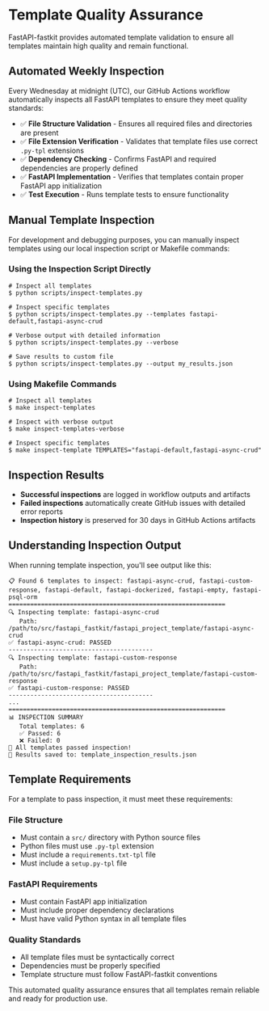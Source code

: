 # Template Quality Assurance

FastAPI-fastkit provides automated template validation to ensure all templates maintain high quality and remain functional.

## Automated Weekly Inspection

Every Wednesday at midnight (UTC), our GitHub Actions workflow automatically inspects all FastAPI templates to ensure they meet quality standards:

- ✅ **File Structure Validation** - Ensures all required files and directories are present
- ✅ **File Extension Verification** - Validates that template files use correct `.py-tpl` extensions
- ✅ **Dependency Checking** - Confirms FastAPI and required dependencies are properly defined
- ✅ **FastAPI Implementation** - Verifies that templates contain proper FastAPI app initialization
- ✅ **Test Execution** - Runs template tests to ensure functionality

## Manual Template Inspection

For development and debugging purposes, you can manually inspect templates using our local inspection script or Makefile commands:

### Using the Inspection Script Directly

```console
# Inspect all templates
$ python scripts/inspect-templates.py

# Inspect specific templates
$ python scripts/inspect-templates.py --templates fastapi-default,fastapi-async-crud

# Verbose output with detailed information
$ python scripts/inspect-templates.py --verbose

# Save results to custom file
$ python scripts/inspect-templates.py --output my_results.json
```

### Using Makefile Commands

```console
# Inspect all templates
$ make inspect-templates

# Inspect with verbose output
$ make inspect-templates-verbose

# Inspect specific templates
$ make inspect-template TEMPLATES="fastapi-default,fastapi-async-crud"
```

## Inspection Results

- **Successful inspections** are logged in workflow outputs and artifacts
- **Failed inspections** automatically create GitHub issues with detailed error reports
- **Inspection history** is preserved for 30 days in GitHub Actions artifacts

## Understanding Inspection Output

When running template inspection, you'll see output like this:

```console
📋 Found 6 templates to inspect: fastapi-async-crud, fastapi-custom-response, fastapi-default, fastapi-dockerized, fastapi-empty, fastapi-psql-orm
============================================================
🔍 Inspecting template: fastapi-async-crud
   Path: /path/to/src/fastapi_fastkit/fastapi_project_template/fastapi-async-crud
✅ fastapi-async-crud: PASSED
----------------------------------------
🔍 Inspecting template: fastapi-custom-response
   Path: /path/to/src/fastapi_fastkit/fastapi_project_template/fastapi-custom-response
✅ fastapi-custom-response: PASSED
----------------------------------------
...
============================================================
📊 INSPECTION SUMMARY
   Total templates: 6
   ✅ Passed: 6
   ❌ Failed: 0
🎉 All templates passed inspection!
📄 Results saved to: template_inspection_results.json
```

## Template Requirements

For a template to pass inspection, it must meet these requirements:

### File Structure
- Must contain a `src/` directory with Python source files
- Python files must use `.py-tpl` extension
- Must include a `requirements.txt-tpl` file
- Must include a `setup.py-tpl` file

### FastAPI Requirements
- Must contain FastAPI app initialization
- Must include proper dependency declarations
- Must have valid Python syntax in all template files

### Quality Standards
- All template files must be syntactically correct
- Dependencies must be properly specified
- Template structure must follow FastAPI-fastkit conventions

This automated quality assurance ensures that all templates remain reliable and ready for production use.
